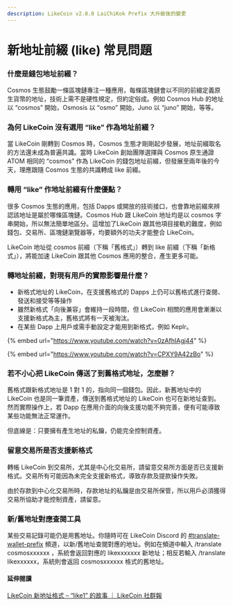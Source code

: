 ```yaml
---
description: LikeCoin v2.0.0 LaiChiKok Prefix 大升級後的變更
---
```


# 新地址前綴 (like) 常見問題

### 什麼是錢包地址前綴？

Cosmos 生態鼓勵一條區塊鏈專注一種應用，每條區塊鏈會以不同的前綴定義原生貨幣的地址，技術上需不是硬性規定，但約定俗成。例如 Cosmos Hub 的地址以 “cosmos” 開始，Osmosis 以 “osmo” 開始，Juno 以 “juno” 開始，等等。

### 為何 LikeCoin 沒有選用 “like” 作為地址前綴？

當 LikeCoin 剛轉到 Cosmos 時，Cosmos 生態才剛剛起步發展，地址前綴取名的方法還未成為普遍共識。當時 LikeCoin 創始團隊選擇與 Cosmos 原生通證 ATOM 相同的 “cosmos” 作為 LikeCoin 的錢包地址前綴，但發展至兩年後的今天，理應跟隨 Cosmos 生態的共識轉成 like 前綴。

### 轉用 “like” 作地址前綴有什麼優點？

很多 Cosmos 生態的應用，包括 Dapps 或開放的技術接口，也會靠地前綴來辨認該地址是屬於哪條區塊鏈。Cosmos Hub 跟 LikeCoin 地址均是以 cosmos 字串開始，所以無法簡單地區分。這增加了LikeCoin 跟其他項目接軌的難度，例如錢包、交易所、區塊鏈瀏覽器等，均要額外的功夫才能整合 LikeCoin。

LikeCoin 地址從 cosmos 前綴（下稱「舊格式」）轉到 like 前綴（下稱「新格式」），將能加速 LikeCoin 跟其他 Cosmos 應用的整合，產生更多可能。

### 轉地址前綴，對現有用戶的實際影響是什麼？

* 新格式地址的 LikeCoin，在支援舊格式的 Dapps 上仍可以舊格式進行查閱、發送和接受等等操作
* 雖然新格式「向後兼容」會維持一段時間，但 LikeCoin 相關的應用會漸漸以支援新格式為主，舊格式將有一天被淘汰。
* 在某些 Dapp 上用戶或需手動設定才能用到新格式，例如 Keplr。

{% embed url="https://www.youtube.com/watch?v=0zAfhIAgj44" %}

{% embed url="https://www.youtube.com/watch?v=CPXY9A42zBo" %}

### 若不小心把 LikeCoin 傳送了到舊格式地址，怎麼辦？

舊格式跟新格式地址是 1 對 1 的，指向同一個錢包。因此，新舊地址中的 LikeCoin 也是同一筆資產，傳送到舊格式地址的 LikeCoin 也可在新地址查到。然而實際操作上，若 Dapp 在應用介面的向後支援功能不夠完善，便有可能導致某些功能無法正常運作。

但底線是：只要擁有產生地址的私鑰，仍能完全控制資產。

### 留意交易所是否支援新格式

轉帳 LikeCoin 到交易所，尤其是中心化交易所，請留意交易所方面是否已支援新格式。交易所有可能因為未完全支援新格式，導致存款及提款操作失敗。

由於存款到中心化交易所時，存款地址的私鑰是由交易所保管，所以用戶必須獲得交易所協助才能控制資產，請留意。

### 新/舊地址對應查閱工具

某些交易記錄可能仍是用舊地址。你隨時可在 LikeCoin Discord 的 [#translate-wallet-prefix](../community/translate-wallet-prefix.md) 頻道，以新/舊地址查閱對應的地址。例如在頻道中輸入 /translate cosmosxxxxxx ，系統會返回對應的 likexxxxxxx 新地址；相反若輸入 /translate likexxxxxx，系統則會返回 cosmosxxxxxx 格式的舊地址。

#### 延伸閱讀

[LikeCoin 新地址格式 – “like1” 的故事 ｜ LikeCoin 社群報](https://blog.like.co/zh/community-update-20220321-zh/)
